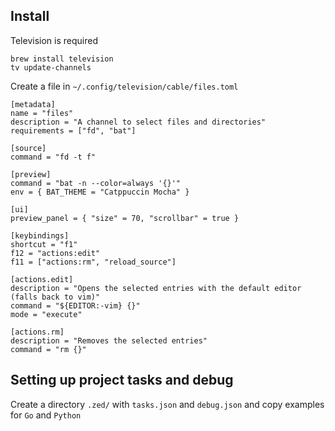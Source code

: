 ## Install
Television is required
```
brew install television
tv update-channels
```

Create a file in `~/.config/television/cable/files.toml`
```
[metadata]
name = "files"
description = "A channel to select files and directories"
requirements = ["fd", "bat"]

[source]
command = "fd -t f"

[preview]
command = "bat -n --color=always '{}'"
env = { BAT_THEME = "Catppuccin Mocha" }

[ui]
preview_panel = { "size" = 70, "scrollbar" = true }

[keybindings]
shortcut = "f1"
f12 = "actions:edit"
f11 = ["actions:rm", "reload_source"]

[actions.edit]
description = "Opens the selected entries with the default editor (falls back to vim)"
command = "${EDITOR:-vim} {}"
mode = "execute"

[actions.rm]
description = "Removes the selected entries"
command = "rm {}"
```
## Setting up project tasks and debug
Create a directory `.zed/` with `tasks.json` and `debug.json` and copy examples for `Go` and `Python`